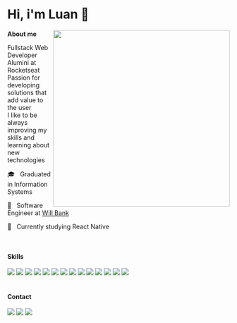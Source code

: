 <h1>
  Hi, i'm Luan 👋️
</h1>

<img  min-width="400px" max-width="400px" width="400px" align="right"  src="https://github-readme-stats.vercel.app/api?username=luanfonsecap&show_icons=true&theme=tokyonight" />

<p align="left">
  <b>About me</b>

  <br />

  Fullstack Web Developer <br />
  Alumini at Rocketseat <br />
  Passion for developing solutions that add value to the user <br />
  I like to be always improving my skills and learning about new technologies <br />
</p>

<p align="left"> 
  🎓 &nbsp; Graduated in Information Systems

  💼 &nbsp; Software Engineer at <a href="https://www.willbank.com.br/">Will Bank</a>

  🌱 &nbsp; Currently studying React Native
</p>

<br />

<section>
  <h4>Skills</h4>
  
  <img src="https://img.shields.io/badge/HTML5-E34F26?style=for-the-badge&logo=html5&logoColor=white">

  <img src="https://img.shields.io/badge/CSS3-1572B6?style=for-the-badge&logo=css3&logoColor=white">

  <img src="https://img.shields.io/badge/Sass-CC6699?style=for-the-badge&logo=sass&logoColor=white">

  <img src="https://img.shields.io/badge/TypeScript-007ACC?style=for-the-badge&logo=typescript&logoColor=white">  

  <img src="https://img.shields.io/badge/JavaScript-F7DF1E?style=for-the-badge&logo=javascript&logoColor=black">

  <img src="https://img.shields.io/badge/React-20232A?style=for-the-badge&logo=react&logoColor=61DAFB">

  <img src="https://img.shields.io/badge/Redux-593D88?style=for-the-badge&logo=redux&logoColor=white">

  <img src="https://img.shields.io/badge/React_Native-20232A?style=for-the-badge&logo=react&logoColor=61DAFB">

  <img src="https://img.shields.io/badge/NestJS-e0234e?style=for-the-badge&logo=nestjs&logoColor=white">

  <img src="https://img.shields.io/badge/Express.js-404D59?style=for-the-badge">

  <img src="	https://img.shields.io/badge/PostgreSQL-316192?style=for-the-badge&logo=postgresql&logoColor=white">

  <img src="https://img.shields.io/badge/Redis-D9281A?style=for-the-badge&logo=redis&logoColor=white">

  <img src="https://img.shields.io/badge/Docker-2496ED?style=for-the-badge&logo=docker&logoColor=white">

  <img src="https://img.shields.io/badge/Git-E34F26?style=for-the-badge&logo=git&logoColor=white">
</section>

<br />

<h4>Contact</h4>

<p align="left">
  <a href="#" alt="Gmail">
  <img src="https://img.shields.io/badge/-iCloud-297ded?style=flat-square&labelColor=297ded&logo=icloud&logoColor=white&link=mailto:luanfonsecap@icloud.com" /></a>

  <a href="#" alt="Linkedin">
  <img src="https://img.shields.io/badge/-Linkedin-0e76a8?style=flat-square&logo=Linkedin&logoColor=white&link=https://www.linkedin.com/in/luanfonsecap/" /></a>

  <a href="#" alt="Instagram">
  <img src="https://img.shields.io/badge/-Instagram-DF0174?style=flat-square&labelColor=DF0174&logo=instagram&logoColor=white&link=https://www.instagram.com/luanfonsecap/"/></a>
</p>

